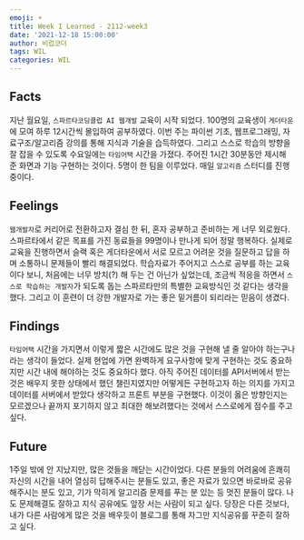 ```yaml
---
emoji: ☀️
title: Week I Learned - 2112-week3
date: '2021-12-18 15:00:00'
author: 비럽코더
tags: WIL
categories: WIL
--- 
```


## Facts
지난 월요일, `스파르타코딩클럽 AI 웹개발` 교육이 시작 되었다. 100명의 교육생이 `게더타운`에 모여 하루 12시간씩 몰입하여 공부하였다. 이번 주는 파이썬 기초, 웹프로그래밍, 자료구조/알고리즘 강의를 통해 지식과 기술을 습득하였다. 그리고 스스로 학습의 방향을 잘 잡을 수 있도록 수요일에는 `타임어택` 시간을 가졌다. 주어진 1시간 30분동안 제시해 준 화면과 기능 구현하는 것이다. 5명이 한 팀을 이루었다. 매일 `알고리즘` 스터디를 진행 중이다.

## Feelings
`웹개발자`로 커리어로 전환하고자 결심 한 뒤, 혼자 공부하고 준비하는 게 너무 외로웠다. 스파르타에서 같은 목표를 가진 동료들을 99명이나 만나게 되어 정말 행복하다. 실제로 교육을 진행하면서 슬랙 혹은 게더타운에서 서로 모르고 어려운 것을 질문하고 답을 하며 소통하니 문제들이 빨리 해결되었다. 학습자료가 주어지고 스스로 공부를 하는 교육이다 보니, 처음에는 너무 방치(?) 해 두는 건 아닌가 싶었는데, 조금씩 적응을 하면서 `스스로 학습하는 개발자`가 되도록 돕는 스파르타만의 특별한 교육방식인 것 같다는 생각을 했다. 그리고 이 훈련이 더 강한 개발자로 가는 좋은 밑거름이 되리라는 믿음이 생겼다. 

## Findings
`타임어택` 시간을 가지면서 이렇게 짧은 시간에도 많은 것을 구현해 낼 줄 알아야 하는구나 라는 생각이 들었다. 실제 현업에 가면 완벽하게 요구사항에 맞게 구현하는 것도 중요하지만 시간 내에 해야하는 것도 중요하다 했다. 아직 주어진 데이터를 API서버에서 받는 것은 배우지 못한 상태에서 했던 챌린지였지만 어떻게든 구현하고자 하는 의지를 가지고 데이터를 서버에서 받았다 생각하고 프론트 부분을 구현했다. 이것이 옳은 방향인지는 모르겠으나 끝까지 포기하지 않고 최대한 해보려했다는 것에서 스스로에게 점수를 주고 싶다.

## Future
1주일 밖에 안 지났지만, 많은 것들을 깨닫는 시간이었다. 다른 분들의 어려움에 흔쾌히 자신의 시간을 내어 열심히 답해주시는 분들도 있고, 좋은 자료가 있으면 바로바로 공유 해주시는 분도 있고, 기가 막히게 알고리즘 문제를 푸는 분 있는 등 멋진 분들이 많다. 나도 문제해결도 잘하고 지식 공유에도 앞장 서는 사람이 되고 싶다. 당장은 다른 것보다, 내가 다른 사람에게 많은 것을 배우듯이 블로그를 통해 자그만 지식공유를 꾸준히 잘하고 싶다.

```toc
```
